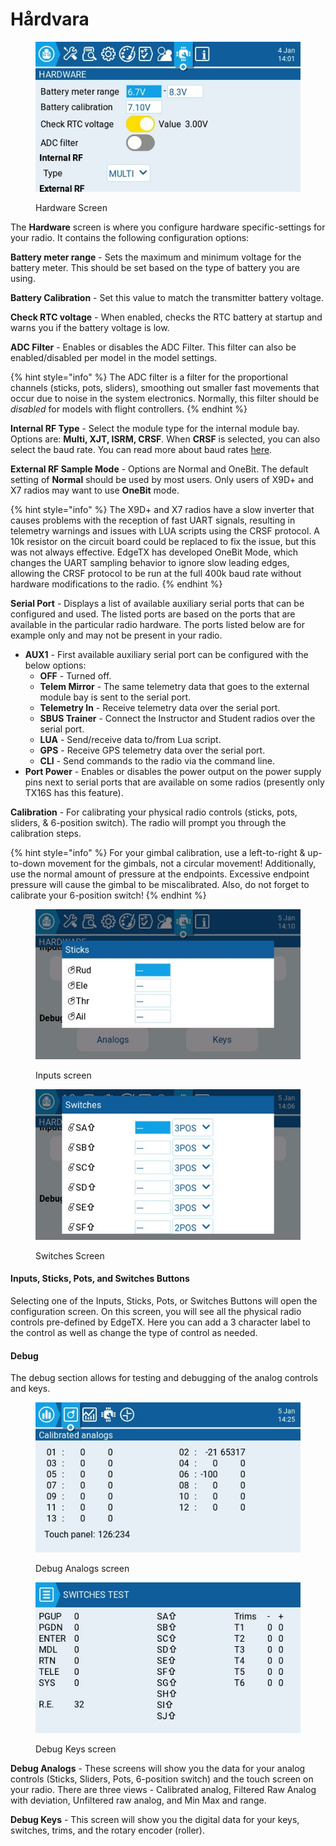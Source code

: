 # Hårdvara

<figure><img src="../../../.gitbook/assets/hardware.jpg" alt=""><figcaption><p>Hardware Screen</p></figcaption></figure>

The **Hardware** screen is where you configure hardware specific-settings for your radio. It contains the following configuration options:

**Battery meter range** - Sets the maximum and minimum voltage for the battery meter. This should be set based on the type of battery you are using.

**Battery Calibration** - Set this value to match the transmitter battery voltage.

**Check RTC voltage** - When enabled, checks the RTC battery at startup and warns you if the battery voltage is low.

**ADC Filter** - Enables or disables the ADC Filter. This filter can also be enabled/disabled per model in the model settings.

{% hint style="info" %}
The ADC filter is a filter for the proportional channels (sticks, pots, sliders), smoothing out smaller fast movements that occur due to noise in the system electronics. Normally, this filter should be _disabled_ for models with flight controllers.
{% endhint %}

**Internal RF Type** - Select the module type for the internal module bay. Options are: **Multi, XJT, ISRM, CRSF**. When **CRSF** is selected, you can also select the baud rate. You can read more about baud rates [here](https://www.expresslrs.org/2.0/quick-start/transmitters/tx-prep/).

**External RF Sample Mode** - Options are Normal and OneBit. The default setting of **Normal** should be used by most users. Only users of X9D+ and X7 radios may want to use **OneBit** mode.

{% hint style="info" %}
The X9D+ and X7 radios have a slow inverter that causes problems with the reception of fast UART signals, resulting in telemetry warnings and issues with LUA scripts using the CRSF protocol. A 10k resistor on the circuit board could be replaced to fix the issue, but this was not always effective. EdgeTX has developed OneBit Mode, which changes the UART sampling behavior to ignore slow leading edges, allowing the CRSF protocol to be run at the full 400k baud rate without hardware modifications to the radio.
{% endhint %}

**Serial Port** - Displays a list of available auxiliary serial ports that can be configured and used. The listed ports are based on the ports that are available in the particular radio hardware. The ports listed below are for example only and may not be present in your radio.

* **AUX1** - First available auxiliary serial port can be configured with the below options:
  * **OFF** - Turned off.
  * **Telem Mirror** - The same telemetry data that goes to the external module bay is sent to the serial port.
  * **Telemetry In** - Receive telemetry data over the serial port.
  * **SBUS Trainer** - Connect the Instructor and Student radios over the serial port.
  * **LUA** - Send/receive data to/from Lua script.
  * **GPS** - Receive GPS telemetry data over the serial port.
  * **CLI** - Send commands to the radio via the command line.
* **Port Power** - Enables or disables the power output on the power supply pins next to serial ports that are available on some radios (presently only TX16S has this feature).

**Calibration** - For calibrating your physical radio controls (sticks, pots, sliders, & 6-position switch). The radio will prompt you through the calibration steps.

{% hint style="info" %}
For your gimbal calibration, use a left-to-right & up-to-down movement for the gimbals, not a circular movement! Additionally, use the normal amount of pressure at the endpoints. Excessive endpoint pressure will cause the gimbal to be miscalibrated. Also, do not forget to calibrate your 6-position switch!
{% endhint %}

<div>

<figure><img src="../../../.gitbook/assets/hardware3.jpg" alt=""><figcaption><p>Inputs screen</p></figcaption></figure>

 

<figure><img src="../../../.gitbook/assets/hardware2.jpg" alt=""><figcaption><p>Switches Screen</p></figcaption></figure>

</div>

#### Inputs, Sticks, Pots, and Switches Buttons

Selecting one of the Inputs, Sticks, Pots, or Switches Buttons will open the configuration screen. On this screen, you will see all the physical radio controls pre-defined by EdgeTX. Here you can add a 3 character label to the control as well as change the type of control as needed.

#### Debug

The debug section allows for testing and debugging of the analog controls and keys.

<div>

<figure><img src="../../../.gitbook/assets/hardware4.jpg" alt=""><figcaption><p>Debug Analogs screen</p></figcaption></figure>

 

<figure><img src="../../../.gitbook/assets/hardware5.jpg" alt=""><figcaption><p>Debug Keys screen</p></figcaption></figure>

</div>

**Debug Analogs** - These screens will show you the data for your analog controls (Sticks, Sliders, Pots, 6-position switch) and the touch screen on your radio. There are three views - Calibrated analog, Filtered Raw Analog with deviation, Unfiltered raw analog, and Min Max and range.

**Debug Keys** - This screen will show you the digital data for your keys, switches, trims, and the rotary encoder (roller).

